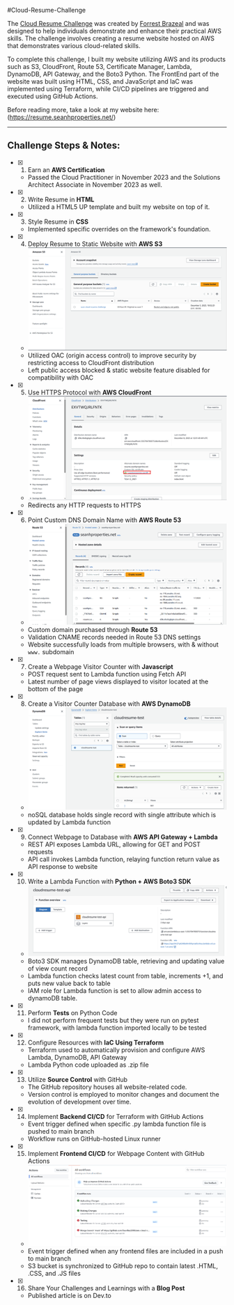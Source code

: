 #Cloud-Resume-Challenge

The [Cloud Resume Challenge](https://cloudresumechallenge.dev/docs/the-challenge/aws/) was created by [Forrest Brazeal](https://forrestbrazeal.com/) and was designed to help individuals demonstrate and enhance their practical AWS skills. The challenge involves creating a resume website hosted on AWS that demonstrates various cloud-related skills.

To complete this challenge, I built my website utilizing AWS and its products such as S3, CloudFront, Route 53, Certificate Manager, Lambda, DynamoDB, API Gateway, and the Boto3 Python. The FrontEnd part of the website was built using HTML, CSS, and JavaScript and IaC was implemented using Terraform, while CI/CD pipelines are triggered and executed using GitHub Actions.

Before reading more, take a look at my website here: (https://resume.seanhproperties.net/)

-----

## Challenge Steps & Notes:


- [x]  1. Earn an **AWS Certification**
    - Passed the Cloud Practitioner in November 2023 and the Solutions Architect Associate in November 2023 as well.

- [x]  2. Write Resume in **HTML**
    - Utilized a HTML5 UP template and built my website on top of it.

- [x]  3. Style Resume in **CSS**
    - Implemented specific overrides on the framework's foundation.

- [x]  4. Deploy Resume to Static Website with **AWS S3**
    - ![alt text](https://github.com/Seanhui2000/aws-cloud-resume-challenge/blob/main/Screenshots/s3-bucket.png)
    - Utilized OAC (origin access control) to improve security by restricting access to CloudFront distribution
    - Left public access blocked & static website feature disabled for compatibility with OAC

- [x]  5. Use HTTPS Protocol with **AWS CloudFront**
    - ![alt text](https://github.com/Seanhui2000/aws-cloud-resume-challenge/blob/main/Screenshots/cloudfront.png)
    - Redirects any HTTP requests to HTTPS

- [x]  6. Point Custom DNS Domain Name with **AWS Route 53**
    - ![alt text](https://github.com/Seanhui2000/aws-cloud-resume-challenge/blob/main/Screenshots/dns.png)
    - Custom domain purchased through **Route 53** 
    - Validation CNAME records needed in Route 53 DNS settings
    - Website successfully loads from multiple browsers, with & without `www.` subdomain

- [x]  7. Create a Webpage Visitor Counter with **Javascript**
    - POST request sent to Lambda function using Fetch API
    - Latest number of page views displayed to visitor located at the bottom of the page

- [x]  8. Create a Visitor Counter Database with **AWS DynamoDB**
    - ![alt text](https://github.com/Seanhui2000/aws-cloud-resume-challenge/blob/main/Screenshots/dynamoddb.png)
    - noSQL database holds single record with single attribute which is updated by Lambda function

- [x]  9. Connect Webpage to Database with **AWS API Gateway + Lambda**
    - REST API exposes Lambda URL, allowing for GET and POST requests
    - API call invokes Lambda function, relaying function return value as API response to website

- [x] 10. Write a Lambda Function with **Python + AWS Boto3 SDK**
    - ![alt text](https://github.com/Seanhui2000/aws-cloud-resume-challenge/blob/main/Screenshots/lambda.png)
    - Boto3 SDK manages DynamoDB table, retrieving and updating value of view count record
    - Lambda function checks latest count from table, increments +1, and puts new value back to table
    - IAM role for Lambda function is set to allow admin access to dynamoDB table.

- [x] 11. Perform **Tests** on Python Code
    - I did not perform frequent tests but they were run on pytest framework, with lambda function imported locally to be tested

- [x] 12. Configure Resources with **IaC Using Terraform**
    - Terraform used to automatically provision and configure AWS Lambda, DynamoDB, API Gateway
    - Lambda Python code uploaded as .zip file

- [x] 13. Utilize **Source Control** with GitHub
    - The GitHub repository houses all website-related code.
    - Version control is employed to monitor changes and document the evolution of development over time.

- [x] 14. Implement **Backend CI/CD** for Terraform with GitHub Actions
    - Event trigger defined when specific .py lambda function file is pushed to main branch
    - Workflow runs on GitHub-hosted Linux runner

- [x] 15. Implement **Frontend CI/CD** for Webpage Content with GitHub Actions
    - ![alt text](https://github.com/Seanhui2000/aws-cloud-resume-challenge/blob/main/Screenshots/github%20workflow.png)
    - Event trigger defined when any frontend files are included in a push to main branch
    - S3 bucket is synchronized to GitHub repo to contain latest .HTML, .CSS, and .JS files

- [x] 16. Share Your Challenges and Learnings with a **Blog Post**
    - Published article is on Dev.to
